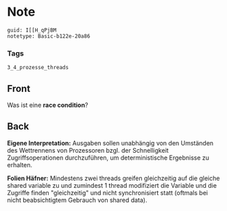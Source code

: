 # Note
```
guid: I[[H_qPjBM
notetype: Basic-b122e-20a86
```

### Tags
```
3_4_prozesse_threads
```

## Front
Was ist eine <b>race condition</b>?

## Back
<b>Eigene Interpretation:</b> Ausgaben sollen unabhängig von den
Umständen des Wettrennens von Prozessoren bzgl. der Schnelligkeit
Zugriffsoperationen durchzuführen, um deterministische Ergebnisse
zu erhalten.
<div>
  <b>Folien Häfner:</b> Mindestens zwei threads greifen
  gleichzeitig auf die gleiche shared variable zu und zumindest 1
  thread modifiziert die Variable und die Zugriffe finden
  "gleichzeitig" und nicht synchronisiert statt (oftmals bei nicht
  beabsichtigtem Gebrauch von shared data).
</div>
